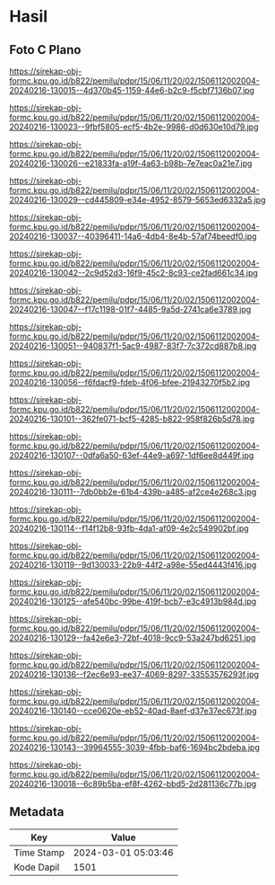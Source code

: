 # Hasil

## Foto C Plano

https://sirekap-obj-formc.kpu.go.id/b822/pemilu/pdpr/15/06/11/20/02/1506112002004-20240216-130015--4d370b45-1159-44e6-b2c9-f5cbf7136b07.jpg

https://sirekap-obj-formc.kpu.go.id/b822/pemilu/pdpr/15/06/11/20/02/1506112002004-20240216-130023--9fbf5805-ecf5-4b2e-9986-d0d630e10d79.jpg

https://sirekap-obj-formc.kpu.go.id/b822/pemilu/pdpr/15/06/11/20/02/1506112002004-20240216-130026--e21833fa-a19f-4a63-b98b-7e7eac0a21e7.jpg

https://sirekap-obj-formc.kpu.go.id/b822/pemilu/pdpr/15/06/11/20/02/1506112002004-20240216-130029--cd445809-e34e-4952-8579-5653ed6332a5.jpg

https://sirekap-obj-formc.kpu.go.id/b822/pemilu/pdpr/15/06/11/20/02/1506112002004-20240216-130037--40396411-14a6-4db4-8e4b-57af74beedf0.jpg

https://sirekap-obj-formc.kpu.go.id/b822/pemilu/pdpr/15/06/11/20/02/1506112002004-20240216-130042--2c9d52d3-16f9-45c2-8c93-ce2fad661c34.jpg

https://sirekap-obj-formc.kpu.go.id/b822/pemilu/pdpr/15/06/11/20/02/1506112002004-20240216-130047--f17c1198-01f7-4485-9a5d-2741ca6e3789.jpg

https://sirekap-obj-formc.kpu.go.id/b822/pemilu/pdpr/15/06/11/20/02/1506112002004-20240216-130051--940837f1-5ac9-4987-83f7-7c372cd887b8.jpg

https://sirekap-obj-formc.kpu.go.id/b822/pemilu/pdpr/15/06/11/20/02/1506112002004-20240216-130056--f6fdacf9-fdeb-4f06-bfee-21943270f5b2.jpg

https://sirekap-obj-formc.kpu.go.id/b822/pemilu/pdpr/15/06/11/20/02/1506112002004-20240216-130101--362fe071-bcf5-4285-b822-958f826b5d78.jpg

https://sirekap-obj-formc.kpu.go.id/b822/pemilu/pdpr/15/06/11/20/02/1506112002004-20240216-130107--0dfa6a50-63ef-44e9-a697-1df6ee8d449f.jpg

https://sirekap-obj-formc.kpu.go.id/b822/pemilu/pdpr/15/06/11/20/02/1506112002004-20240216-130111--7db0bb2e-61b4-439b-a485-af2ce4e268c3.jpg

https://sirekap-obj-formc.kpu.go.id/b822/pemilu/pdpr/15/06/11/20/02/1506112002004-20240216-130114--f14f12b8-93fb-4da1-af09-4e2c549902bf.jpg

https://sirekap-obj-formc.kpu.go.id/b822/pemilu/pdpr/15/06/11/20/02/1506112002004-20240216-130119--9d130033-22b9-44f2-a98e-55ed4443f416.jpg

https://sirekap-obj-formc.kpu.go.id/b822/pemilu/pdpr/15/06/11/20/02/1506112002004-20240216-130125--afe540bc-99be-419f-bcb7-e3c4913b984d.jpg

https://sirekap-obj-formc.kpu.go.id/b822/pemilu/pdpr/15/06/11/20/02/1506112002004-20240216-130129--fa42e6e3-72bf-4018-9cc9-53a247bd6251.jpg

https://sirekap-obj-formc.kpu.go.id/b822/pemilu/pdpr/15/06/11/20/02/1506112002004-20240216-130136--f2ec6e93-ee37-4069-8297-33553576293f.jpg

https://sirekap-obj-formc.kpu.go.id/b822/pemilu/pdpr/15/06/11/20/02/1506112002004-20240216-130140--cce0620e-eb52-40ad-8aef-d37e37ec673f.jpg

https://sirekap-obj-formc.kpu.go.id/b822/pemilu/pdpr/15/06/11/20/02/1506112002004-20240216-130143--39964555-3039-4fbb-baf6-1694bc2bdeba.jpg

https://sirekap-obj-formc.kpu.go.id/b822/pemilu/pdpr/15/06/11/20/02/1506112002004-20240216-130018--6c89b5ba-ef8f-4262-bbd5-2d281136c77b.jpg


## Metadata

| Key        | Value               |
| ---------- | ------------------- |
| Time Stamp | 2024-03-01 05:03:46 |
| Kode Dapil | 1501                |



